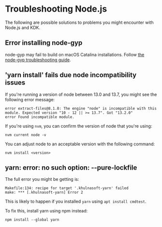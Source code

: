 # Troubleshooting Node.js

The following are possible solutions to problems you might encounter with Node.js and KDK.

## Error installing node-gyp

node-gyp may fail to build on macOS Catalina installations. Follow [the node-gyp troubleshooting guide](https://github.com/nodejs/node-gyp/blob/master/macOS_Catalina.md).

## 'yarn install' fails due node incompatibility issues

If you're running a version of node between 13.0 and 13.7, you might see the following error message:

```plaintext
error extract-files@8.1.0: The engine "node" is incompatible with this module. Expected version "10 - 12 || >= 13.7". Got "13.2.0"
error Found incompatible module.
```

If you're using `nvm`, you can confirm the version of node that you're using:

```shell
nvm current node -v
```

You can adjust node to an acceptable version with the following command:

```shell
nvm install <version>
```

## yarn: error: no such option: --pure-lockfile

The full error you might be getting is:

```plaintext
Makefile:134: recipe for target '.khulnasoft-yarn' failed
make: *** [.khulnasoft-yarn] Error 2
```

This is likely to happen if you installed `yarn` using `apt install cmdtest`.

To fix this, install yarn using npm instead:

```shell
npm install --global yarn
```
